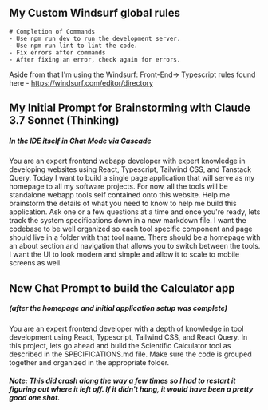 ## My Custom Windsurf global rules

```
# Completion of Commands
- Use npm run dev to run the development server.
- Use npm run lint to lint the code.
- Fix errors after commands
- After fixing an error, check again for errors.
```

Aside from that I'm using the Windsurf: Front-End-> Typescript rules found here - https://windsurf.com/editor/directory

## My Initial Prompt for Brainstorming with Claude 3.7 Sonnet (Thinking)
##### In the IDE itself in Chat Mode via Cascade

You are an expert frontend webapp developer with expert knowledge in developing websites using React, Typescript, Tailwind CSS, and Tanstack Query. Today I want to build a single page application that will serve as my homepage to all my software projects. For now, all the tools will be standalone webapp tools self contained onto this website. Help me brainstorm the details of what you need to know to help me build this application. Ask one or a few questions at a time and once you're ready, lets track the system specifications down in a new markdown file. I want the codebase to be well organized so each tool specific component and page should live in a folder with that tool name. There should be a homepage with an about section and navigation that allows you to switch between the tools. I want the UI to look modern and simple and allow it to scale to mobile screens as well. 

## New Chat Prompt to build the Calculator app 
##### (after the homepage and initial application setup was complete)

You are an expert frontend developer with a depth of knowledge in tool development using React, Typescript, Tailwind CSS, and React Query. In this project, lets go ahead and build the Scientific Calculator tool as described in the SPECIFICATIONS.md file. Make sure the code is grouped together and organized in the appropriate folder. 

##### Note: This did crash along the way a few times so I had to restart it figuring out where it left off. If it didn't hang, it would have been a pretty good one shot. 
